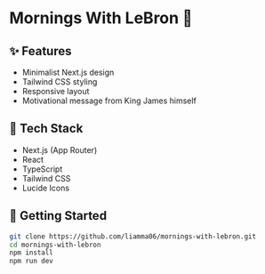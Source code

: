 # Mornings With LeBron 🏀

> 

## ✨ Features
- Minimalist Next.js design
- Tailwind CSS styling
- Responsive layout
- Motivational message from King James himself

## 🧰 Tech Stack
- Next.js (App Router)
- React
- TypeScript
- Tailwind CSS
- Lucide Icons

## 🚀 Getting Started
```bash
git clone https://github.com/liamma06/mornings-with-lebron.git
cd mornings-with-lebron
npm install
npm run dev
